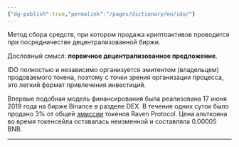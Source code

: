 ```yaml
---
{"dg-publish":true,"permalink":"/pages/dictionary/en/ido/"}
---
```



Метод сбора средств, при котором продажа криптоактивов проводится при посредничестве децентрализованной биржи.

Дословный смысл: **первичное децентрализованное предложение**.

IDO полностью и независимо организуется эмитентом (владельцем) продоваемого токена, поэтому с точки зрения организации процесса, это легкий формат привлечения инвестиций.

Впервые подобная модель финансирования была реализована 17 июня 2019 года на бирже Binance в разделе DEX. В течение одних суток было продано 3% от общей [эмиссии](https://hackmd.io/-u33UVB5S2uG-IDnMfpw9A) токенов Raven Protocol. Цена альткоина во время токенсейла оставалась неизменной и составляла 0.00005 BNB.

---
